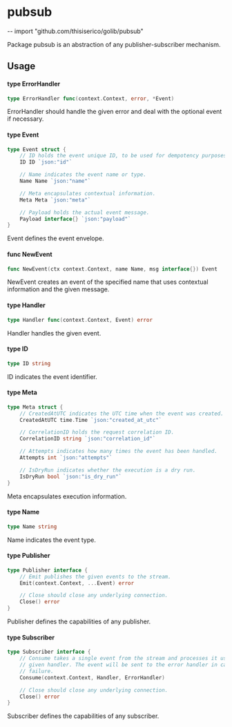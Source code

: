 # pubsub
--
    import "github.com/thisiserico/golib/pubsub"

Package pubsub is an abstraction of any publisher-subscriber mechanism.

## Usage

#### type ErrorHandler

```go
type ErrorHandler func(context.Context, error, *Event)
```

ErrorHandler should handle the given error and deal with the optional event if
necessary.

#### type Event

```go
type Event struct {
	// ID holds the event unique ID, to be used for dempotency purposes.
	ID ID `json:"id"`

	// Name indicates the event name or type.
	Name Name `json:"name"`

	// Meta encapsulates contextual information.
	Meta Meta `json:"meta"`

	// Payload holds the actual event message.
	Payload interface{} `json:"payload"`
}
```

Event defines the event envelope.

#### func  NewEvent

```go
func NewEvent(ctx context.Context, name Name, msg interface{}) Event
```
NewEvent creates an event of the specified name that uses contextual information
and the given message.

#### type Handler

```go
type Handler func(context.Context, Event) error
```

Handler handles the given event.

#### type ID

```go
type ID string
```

ID indicates the event identifier.

#### type Meta

```go
type Meta struct {
	// CreatedAtUTC indicates the UTC time when the event was created.
	CreatedAtUTC time.Time `json:"created_at_utc"`

	// CorrelationID holds the request correlation ID.
	CorrelationID string `json:"correlation_id"`

	// Attempts indicates how many times the event has been handled.
	Attempts int `json:"attempts"`

	// IsDryRun indicates whether the execution is a dry run.
	IsDryRun bool `json:"is_dry_run"`
}
```

Meta encapsulates execution information.

#### type Name

```go
type Name string
```

Name indicates the event type.

#### type Publisher

```go
type Publisher interface {
	// Emit publishes the given events to the stream.
	Emit(context.Context, ...Event) error

	// Close should close any underlying connection.
	Close() error
}
```

Publisher defines the capabilities of any publisher.

#### type Subscriber

```go
type Subscriber interface {
	// Consume takes a single event from the stream and processes it using the
	// given handler. The event will be sent to the error handler in case of
	// failure.
	Consume(context.Context, Handler, ErrorHandler)

	// Close should close any underlying connection.
	Close() error
}
```

Subscriber defines the capabilities of any subscriber.
